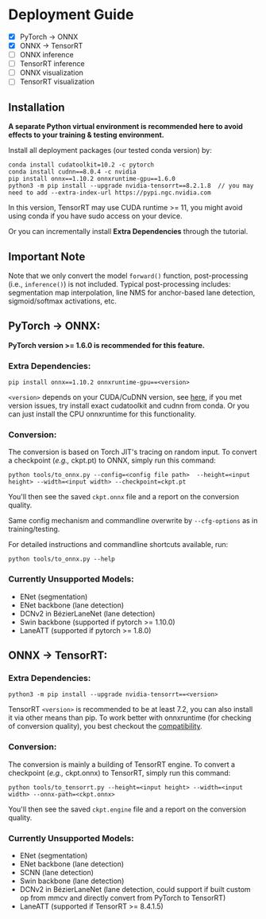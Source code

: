 # Deployment Guide

- [x] PyTorch -> ONNX
- [x] ONNX -> TensorRT
- [ ] ONNX inference
- [ ] TensorRT inference
- [ ] ONNX visualization
- [ ] TensorRT visualization

## Installation

**A separate Python virtual environment is recommended here to avoid effects to your training & testing environment.**

Install all deployment packages (our tested conda version) by:

```
conda install cudatoolkit=10.2 -c pytorch
conda install cudnn==8.0.4 -c nvidia
pip install onnx==1.10.2 onnxruntime-gpu==1.6.0
python3 -m pip install --upgrade nvidia-tensorrt==8.2.1.8  // you may need to add --extra-index-url https://pypi.ngc.nvidia.com
```

In this version, TensorRT may use CUDA runtime >= 11, you might avoid using conda if you have sudo access on your device.

Or you can incrementally install **Extra Dependencies** through the tutorial.

## Important Note

Note that we only convert the model `forward()` function,
post-processing (i.e., `inference()`) is not included. Typical post-processing includes: segmentation map interpolation,
line NMS for anchor-based lane detection, sigmoid/softmax activations, etc.

## PyTorch -> ONNX:

**PyTorch version >= 1.6.0 is recommended for this feature.**

### Extra Dependencies:

```
pip install onnx==1.10.2 onnxruntime-gpu==<version>
```

`<version>` depends on your CUDA/CuDNN version, see [here](https://onnxruntime.ai/docs/execution-providers/CUDA-ExecutionProvider.html#requirements), if you met version issues,
try install exact cudatoolkit and cudnn from conda. Or you can just install the CPU onnxruntime for this functionality.

### Conversion:

The conversion is based on Torch JIT's tracing on random input. To convert a checkpoint (*e.g.,* ckpt.pt) to ONNX, simply run this command:

```
python tools/to_onnx.py --config=<config file path>  --height=<input height> --width=<input width> --checkpoint=ckpt.pt
```

You'll then see the saved `ckpt.onnx` file and a report on the conversion quality.

Same config mechanism and commandline overwrite by `--cfg-options` as in training/testing.

For detailed instructions and commandline shortcuts available, run:

```
python tools/to_onnx.py --help
```

### Currently Unsupported Models:
- ENet (segmentation)
- ENet backbone (lane detection)
- DCNv2 in BézierLaneNet (lane detection)
- Swin backbone (supported if pytorch >= 1.10.0)
- LaneATT (supported if pytorch >= 1.8.0)

## ONNX -> TensorRT:

### Extra Dependencies:

```
python3 -m pip install --upgrade nvidia-tensorrt==<version>
```

TensorRT `<version>` is recommended to be at least 7.2, you can also install it via other means than pip.
To work better with onnxruntime (for checking of conversion quality), you best checkout the [compatibility](https://onnxruntime.ai/docs/execution-providers/TensorRT-ExecutionProvider.html#requirements).

### Conversion:

The conversion is mainly a building of TensorRT engine. To convert a checkpoint (*e.g.,* ckpt.onnx) to TensorRT, simply run this command:

```
python tools/to_tensorrt.py --height=<input height> --width=<input width> --onnx-path=<ckpt.onnx>
```

You'll then see the saved `ckpt.engine` file and a report on the conversion quality.

### Currently Unsupported Models:
- ENet (segmentation)
- ENet backbone (lane detection)
- SCNN (lane detection)
- Swin backbone (lane detection)
- DCNv2 in BézierLaneNet (lane detection, could support if built custom op from mmcv and directly convert from PyTorch to TensorRT)
- LaneATT (supported if TensorRT >= 8.4.1.5)
